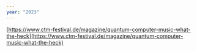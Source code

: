 ```yaml
---
year: "2023"
---
```


[https://www.ctm-festival.de/magazine/quantum-computer-music-what-the-heck](https://www.ctm-festival.de/magazine/quantum-computer-music-what-the-heck)